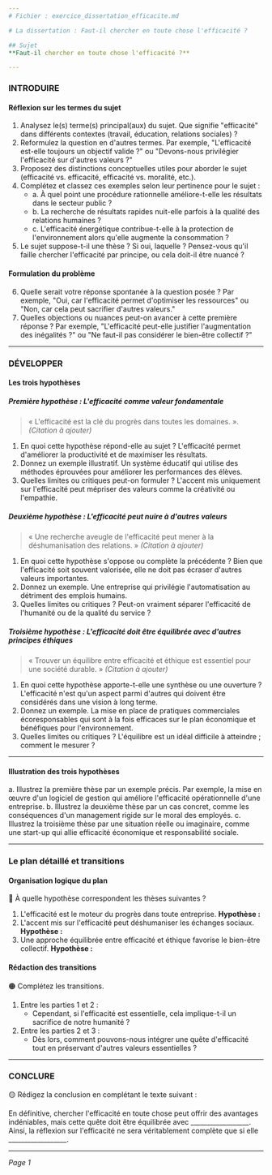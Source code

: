 ```yaml
---
# Fichier : exercice_dissertation_efficacite.md

# La dissertation : Faut-il chercher en toute chose l'efficacité ?

## Sujet
**Faut-il chercher en toute chose l'efficacité ?**

---
```


### INTRODUIRE

#### Réflexion sur les termes du sujet

1. Analysez le(s) terme(s) principal(aux) du sujet. Que signifie "efficacité" dans différents contextes (travail, éducation, relations sociales) ?
2. Reformulez la question en d'autres termes. Par exemple, "L'efficacité est-elle toujours un objectif valide ?" ou "Devons-nous privilégier l'efficacité sur d'autres valeurs ?"
3. Proposez des distinctions conceptuelles utiles pour aborder le sujet (efficacité vs. efficacité, efficacité vs. moralité, etc.).
4. Complétez et classez ces exemples selon leur pertinence pour le sujet :
   - a. À quel point une procédure rationnelle améliore-t-elle les résultats dans le secteur public ?
   - b. La recherche de résultats rapides nuit-elle parfois à la qualité des relations humaines ?
   - c. L'efficacité énergétique contribue-t-elle à la protection de l'environnement alors qu'elle augmente la consommation ?
5. Le sujet suppose-t-il une thèse ? Si oui, laquelle ? Pensez-vous qu'il faille chercher l'efficacité par principe, ou cela doit-il être nuancé ?

#### Formulation du problème

6. Quelle serait votre réponse spontanée à la question posée ? Par exemple, "Oui, car l'efficacité permet d'optimiser les ressources" ou "Non, car cela peut sacrifier d'autres valeurs."
7. Quelles objections ou nuances peut-on avancer à cette première réponse ? Par exemple, "L'efficacité peut-elle justifier l'augmentation des inégalités ?" ou "Ne faut-il pas considérer le bien-être collectif ?"

---

### DÉVELOPPER

#### Les trois hypothèses

##### Première hypothèse : L'efficacité comme valeur fondamentale

> « L'efficacité est la clé du progrès dans toutes les domaines. ». 
> *(Citation à ajouter)*
  
1. En quoi cette hypothèse répond-elle au sujet ? L'efficacité permet d'améliorer la productivité et de maximiser les résultats.
2. Donnez un exemple illustratif. Un système éducatif qui utilise des méthodes éprouvées pour améliorer les performances des élèves.
3. Quelles limites ou critiques peut-on formuler ? L'accent mis uniquement sur l'efficacité peut mépriser des valeurs comme la créativité ou l'empathie.

##### Deuxième hypothèse : L'efficacité peut nuire à d'autres valeurs

> « Une recherche aveugle de l'efficacité peut mener à la déshumanisation des relations. »
> *(Citation à ajouter)*

1. En quoi cette hypothèse s'oppose ou complète la précédente ? Bien que l'efficacité soit souvent valorisée, elle ne doit pas écraser d'autres valeurs importantes.
2. Donnez un exemple. Une entreprise qui privilégie l'automatisation au détriment des emplois humains.
3. Quelles limites ou critiques ? Peut-on vraiment séparer l'efficacité de l'humanité ou de la qualité du service ?

##### Troisième hypothèse : L'efficacité doit être équilibrée avec d'autres principes éthiques

> « Trouver un équilibre entre efficacité et éthique est essentiel pour une société durable. »
> *(Citation à ajouter)*

1. En quoi cette hypothèse apporte-t-elle une synthèse ou une ouverture ? L'efficacité n'est qu'un aspect parmi d'autres qui doivent être considérés dans une vision à long terme.
2. Donnez un exemple. La mise en place de pratiques commerciales écoresponsables qui sont à la fois efficaces sur le plan économique et bénéfiques pour l'environnement.
3. Quelles limites ou critiques ? L'équilibre est un idéal difficile à atteindre ; comment le mesurer ?

---

#### Illustration des trois hypothèses

a. Illustrez la première thèse par un exemple précis. Par exemple, la mise en œuvre d'un logiciel de gestion qui améliore l'efficacité opérationnelle d'une entreprise.
b. Illustrez la deuxième thèse par un cas concret, comme les conséquences d'un management rigide sur le moral des employés.
c. Illustrez la troisième thèse par une situation réelle ou imaginaire, comme une start-up qui allie efficacité économique et responsabilité sociale.

---

### Le plan détaillé et transitions

#### Organisation logique du plan

🔴 À quelle hypothèse correspondent les thèses suivantes ?

1. L'efficacité est le moteur du progrès dans toute entreprise. **Hypothèse :**
2. L'accent mis sur l'efficacité peut déshumaniser les échanges sociaux. **Hypothèse :**
3. Une approche équilibrée entre efficacité et éthique favorise le bien-être collectif. **Hypothèse :**

#### Rédaction des transitions

🟠 Complétez les transitions.

1. Entre les parties 1 et 2 :  
   - Cependant, si l'efficacité est essentielle, cela implique-t-il un sacrifice de notre humanité ?
2. Entre les parties 2 et 3 :  
   - Dès lors, comment pouvons-nous intégrer une quête d'efficacité tout en préservant d'autres valeurs essentielles ?

---

### CONCLURE

🟡 Rédigez la conclusion en complétant le texte suivant :

En définitive, chercher l'efficacité en toute chose peut offrir des avantages indéniables, mais cette quête doit être équilibrée avec __________________. Ainsi, la réflexion sur l'efficacité ne sera véritablement complète que si elle __________________.

--- 

*Page 1*